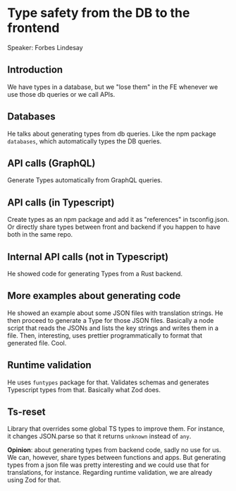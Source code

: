 # Type safety from the DB to the frontend

Speaker: Forbes Lindesay

## Introduction

We have types in a database, but we "lose them" in the FE whenever we use those db queries or we call APIs.

## Databases

He talks about generating types from db queries. Like the npm package `databases`, which automatically types the DB queries.

## API calls (GraphQL)

Generate Types automatically from GraphQL queries.

## API calls (in Typescript)

Create types as an npm package and add it as "references" in tsconfig.json. 
Or directly share types between front and backend if you happen to have both in the same repo.

## Internal API calls (not in Typescript)

He showed code for generating Types from a Rust backend.

## More examples about generating code

He showed an example about some JSON files with translation strings. He then proceed to generate a Type for those JSON files.
Basically a node script that reads the JSONs and lists the key strings and writes them in a file.
Then, interesting, uses prettier programmatically to format that generated file. Cool.

## Runtime validation

He uses `funtypes` package for that. Validates schemas and generates Typescript types from that.
Basically what Zod does.

## Ts-reset

Library that overrides some global TS types to improve them. For instance, it changes JSON.parse so that it returns `unknown` instead of `any`.

**Opinion**: about generating types from backend code, sadly no use for us. We can, however, share types between functions and apps. 
But generating types from a json file was pretty interesting and we could use that for translations, for instance. 
Regarding runtime validation, we are already using Zod for that.